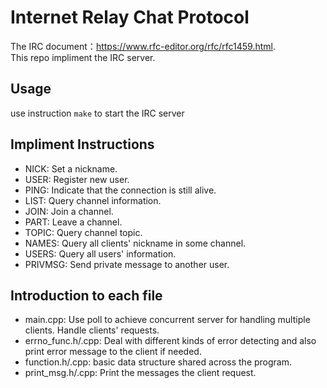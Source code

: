 # Internet Relay Chat Protocol
The IRC document：https://www.rfc-editor.org/rfc/rfc1459.html.  
This repo impliment the IRC server.

## Usage
use instruction ```make``` to start the IRC server

## Impliment Instructions
- NICK: Set a nickname.
- USER: Register new user.
- PING: Indicate that the connection is still alive.
- LIST: Query channel information.
- JOIN: Join a channel.
- PART: Leave a channel.
- TOPIC: Query channel topic.
- NAMES: Query all clients' nickname in some channel.
- USERS: Query all users' information.
- PRIVMSG: Send private message to another user.

## Introduction to each file
- main.cpp: Use poll to achieve concurrent server for handling multiple clients. Handle clients' requests.
- errno_func.h/.cpp: Deal with different kinds of error detecting and also print error message to the client if needed.
- function.h/.cpp: basic data structure shared across the program.
- print_msg.h/.cpp: Print the messages the client request.
